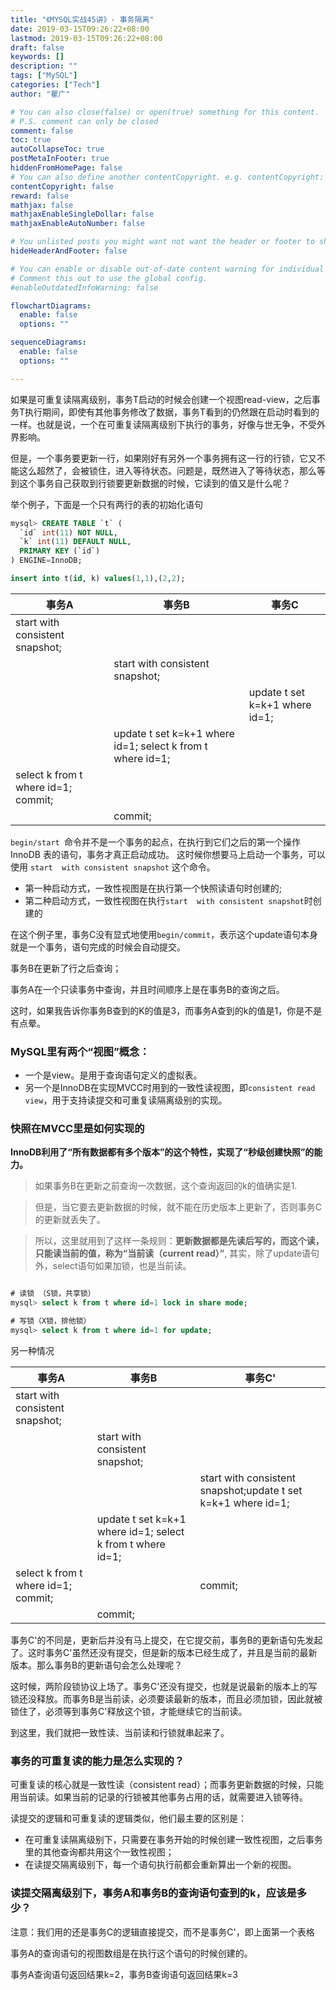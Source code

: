 ```yaml
---
title: "《MYSQL实战45讲》- 事务隔离"
date: 2019-03-15T09:26:22+08:00
lastmod: 2019-03-15T09:26:22+08:00
draft: false
keywords: []
description: ""
tags: ["MySQL"]
categories: ["Tech"]
author: "瞿广"

# You can also close(false) or open(true) something for this content.
# P.S. comment can only be closed
comment: false
toc: true
autoCollapseToc: true
postMetaInFooter: true
hiddenFromHomePage: false
# You can also define another contentCopyright. e.g. contentCopyright: "This is another copyright."
contentCopyright: false
reward: false
mathjax: false
mathjaxEnableSingleDollar: false
mathjaxEnableAutoNumber: false

# You unlisted posts you might want not want the header or footer to show
hideHeaderAndFooter: false

# You can enable or disable out-of-date content warning for individual post.
# Comment this out to use the global config.
#enableOutdatedInfoWarning: false

flowchartDiagrams:
  enable: false
  options: ""

sequenceDiagrams: 
  enable: false
  options: ""

---
```


如果是可重复读隔离级别，事务T启动的时候会创建一个视图read-view，之后事务T执行期间，即使有其他事务修改了数据，事务T看到的仍然跟在启动时看到的一样。也就是说，一个在可重复读隔离级别下执行的事务，好像与世无争，不受外界影响。

但是，一个事务要更新一行，如果刚好有另外一个事务拥有这一行的行锁，它又不能这么超然了，会被锁住，进入等待状态。问题是，既然进入了等待状态，那么等到这个事务自己获取到行锁要更新数据的时候，它读到的值又是什么呢？

<!--more-->

举个例子，下面是一个只有两行的表的初始化语句

```sql
mysql> CREATE TABLE `t` (
  `id` int(11) NOT NULL,
  `k` int(11) DEFAULT NULL,
  PRIMARY KEY (`id`)
) ENGINE=InnoDB;

insert into t(id, k) values(1,1),(2,2);

```

|事务A|事务B|事务C|
| --- | --- | --- |
|start  with consistent snapshot;||
| | start  with consistent snapshot;||
|||update t set k=k+1 where id=1;|
||update t set k=k+1 where id=1; select k from t where id=1;||
|select k from t where id=1; commit;|||
||commit;||

`begin/start `命令并不是一个事务的起点，在执行到它们之后的第一个操作 InnoDB 表的语句，事务才真正启动成功。 这时候你想要马上启动一个事务，可以使用 `start  with consistent snapshot` 这个命令。

- 第一种启动方式，一致性视图是在执行第一个快照读语句时创建的;
- 第二种启动方式，一致性视图在执行`start  with consistent snapshot`时创建的

在这个例子里，事务C没有显式地使用`begin/commit`，表示这个update语句本身就是一个事务，语句完成的时候会自动提交。

事务B在更新了行之后查询；

事务A在一个只读事务中查询，并且时间顺序上是在事务B的查询之后。

这时，如果我告诉你事务B查到的K的值是3，而事务A查到的k的值是1，你是不是有点晕。

### MySQL里有两个“视图”概念：

- 一个是view。是用于查询语句定义的虚拟表。
- 另一个是InnoDB在实现MVCC时用到的一致性读视图，即`consistent read view`，用于支持读提交和可重复读隔离级别的实现。

### 快照在MVCC里是如何实现的

**InnoDB利用了“所有数据都有多个版本”的这个特性，实现了“秒级创建快照”的能力。**

> 如果事务B在更新之前查询一次数据，这个查询返回的k的值确实是1.

> 但是，当它要去更新数据的时候，就不能在历史版本上更新了，否则事务C的更新就丢失了。

> 所以，这里就用到了这样一条规则：**更新数据都是先读后写的，而这个读，只能读当前的值，称为“当前读（current read）”**, 其实，除了update语句外，select语句如果加锁，也是当前读。



```sql

# 读锁 （S锁，共享锁）
mysql> select k from t where id=1 lock in share mode;

# 写锁（X锁，排他锁）
mysql> select k from t where id=1 for update;
```

另一种情况

|事务A|事务B|事务C'|
| --- | --- | --- |
|start  with consistent snapshot;||
| | start  with consistent snapshot;||
|||start  with consistent snapshot;update t set k=k+1 where id=1;|
||update t set k=k+1 where id=1; select k from t where id=1;||
|select k from t where id=1; commit;||commit;|
||commit;||

事务C'的不同是，更新后并没有马上提交，在它提交前，事务B的更新语句先发起了。这时事务C'虽然还没有提交，但是新的版本已经生成了，并且是当前的最新版本。那么事务B的更新语句会怎么处理呢？

这时候，两阶段锁协议上场了。事务C'还没有提交，也就是说最新的版本上的写锁还没释放。而事务B是当前读，必须要读最新的版本，而且必须加锁，因此就被锁住了，必须等到事务C'释放这个锁，才能继续它的当前读。

到这里，我们就把一致性读、当前读和行锁就串起来了。

### 事务的可重复读的能力是怎么实现的？

可重复读的核心就是一致性读（consistent read）；而事务更新数据的时候，只能用当前读。如果当前的记录的行锁被其他事务占用的话，就需要进入锁等待。

读提交的逻辑和可重复读的逻辑类似，他们最主要的区别是：

- 在可重复读隔离级别下，只需要在事务开始的时候创建一致性视图，之后事务里的其他查询都共用这个一致性视图；
- 在读提交隔离级别下，每一个语句执行前都会重新算出一个新的视图。


### 读提交隔离级别下，事务A和事务B的查询语句查到的k，应该是多少？

注意：我们用的还是事务C的逻辑直接提交，而不是事务C'，即上面第一个表格

事务A的查询语句的视图数组是在执行这个语句的时候创建的。

事务A查询语句返回结果k=2，事务B查询语句返回结果k=3


